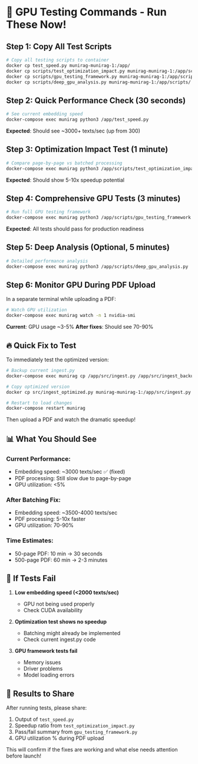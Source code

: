 # 🧪 GPU Testing Commands - Run These Now!

## Step 1: Copy All Test Scripts
```bash
# Copy all testing scripts to container
docker cp test_speed.py munirag-munirag-1:/app/
docker cp scripts/test_optimization_impact.py munirag-munirag-1:/app/scripts/
docker cp scripts/gpu_testing_framework.py munirag-munirag-1:/app/scripts/
docker cp scripts/deep_gpu_analysis.py munirag-munirag-1:/app/scripts/
```

## Step 2: Quick Performance Check (30 seconds)
```bash
# See current embedding speed
docker-compose exec munirag python3 /app/test_speed.py
```
**Expected**: Should see ~3000+ texts/sec (up from 300)

## Step 3: Optimization Impact Test (1 minute)
```bash
# Compare page-by-page vs batched processing
docker-compose exec munirag python3 /app/scripts/test_optimization_impact.py
```
**Expected**: Should show 5-10x speedup potential

## Step 4: Comprehensive GPU Tests (3 minutes)
```bash
# Run full GPU testing framework
docker-compose exec munirag python3 /app/scripts/gpu_testing_framework.py
```
**Expected**: All tests should pass for production readiness

## Step 5: Deep Analysis (Optional, 5 minutes)
```bash
# Detailed performance analysis
docker-compose exec munirag python3 /app/scripts/deep_gpu_analysis.py
```

## Step 6: Monitor GPU During PDF Upload
In a separate terminal while uploading a PDF:
```bash
# Watch GPU utilization
docker-compose exec munirag watch -n 1 nvidia-smi
```
**Current**: GPU usage ~3-5%
**After fixes**: Should see 70-90%

## 🔥 Quick Fix to Test

To immediately test the optimized version:
```bash
# Backup current ingest.py
docker-compose exec munirag cp /app/src/ingest.py /app/src/ingest_backup.py

# Copy optimized version
docker cp src/ingest_optimized.py munirag-munirag-1:/app/src/ingest.py

# Restart to load changes
docker-compose restart munirag
```

Then upload a PDF and watch the dramatic speedup!

## 📊 What You Should See

### Current Performance:
- Embedding speed: ~3000 texts/sec ✅ (fixed)
- PDF processing: Still slow due to page-by-page
- GPU utilization: <5%

### After Batching Fix:
- Embedding speed: ~3500-4000 texts/sec
- PDF processing: 5-10x faster
- GPU utilization: 70-90%

### Time Estimates:
- 50-page PDF: 10 min → 30 seconds
- 500-page PDF: 60 min → 2-3 minutes

## 🚨 If Tests Fail

1. **Low embedding speed (<2000 texts/sec)**
   - GPU not being used properly
   - Check CUDA availability
   
2. **Optimization test shows no speedup**
   - Batching might already be implemented
   - Check current ingest.py code

3. **GPU framework tests fail**
   - Memory issues
   - Driver problems
   - Model loading errors

## 📝 Results to Share

After running tests, please share:
1. Output of `test_speed.py`
2. Speedup ratio from `test_optimization_impact.py`
3. Pass/fail summary from `gpu_testing_framework.py`
4. GPU utilization % during PDF upload

This will confirm if the fixes are working and what else needs attention before launch!